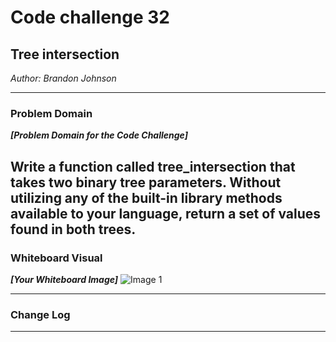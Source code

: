 # Code challenge 32

## Tree intersection
*Author: Brandon Johnson*

---

### Problem Domain
***[Problem Domain for the Code Challenge]***

Write a function called tree_intersection that takes two binary tree parameters.
Without utilizing any of the built-in library methods available to your language, return a set of values found in both trees.
---


### Whiteboard Visual
***[Your Whiteboard Image]***
![Image 1](https://cdn.discordapp.com/attachments/583516117201584128/704846824879423538/20200428_170919.jpg)


---

### Change Log


---
